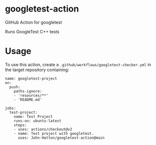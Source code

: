 # googletest-action
GitHub Action for googletest

Runs GoogleTest C++ tests

# Usage

To use this action, create a `.github/workflows/googletest-checker.yml` in the target repository containing:

```
name: googletest-project
on:
  push:
    paths-ignore:
    - 'resources/**'
    - 'README.md'

jobs:
  test-project:
    name: Test Project
    runs-on: ubuntu-latest
    steps:
    - uses: actions/checkout@v2
    - name: Test project with googletest.
      uses: John-Hatton/googletest-action@main
```
